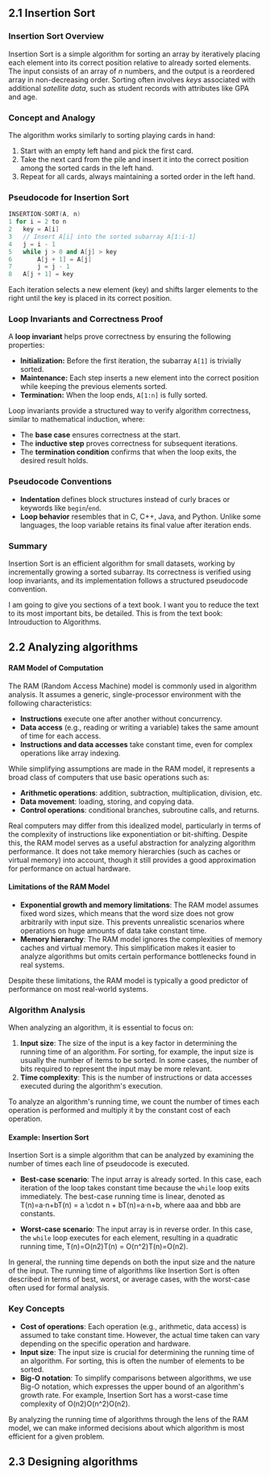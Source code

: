 ## 2.1 Insertion Sort
### **Insertion Sort Overview**

Insertion Sort is a simple algorithm for sorting an array by iteratively placing each element into its correct position relative to already sorted elements. The input consists of an array of _n_ numbers, and the output is a reordered array in non-decreasing order. Sorting often involves _keys_ associated with additional _satellite data_, such as student records with attributes like GPA and age.

### **Concept and Analogy**

The algorithm works similarly to sorting playing cards in hand:

1. Start with an empty left hand and pick the first card.
2. Take the next card from the pile and insert it into the correct position among the sorted cards in the left hand.
3. Repeat for all cards, always maintaining a sorted order in the left hand.

### Pseudocode for Insertion Sort

```cpp
INSERTION-SORT(A, n)
1 for i = 2 to n
2   key = A[i]  
3   // Insert A[i] into the sorted subarray A[1:i-1]  
4   j = i - 1  
5   while j > 0 and A[j] > key  
6       A[j + 1] = A[j]  
7       j = j - 1  
8   A[j + 1] = key  

```

Each iteration selects a new element (key) and shifts larger elements to the right until the key is placed in its correct position.

### **Loop Invariants and Correctness Proof**

A **loop invariant** helps prove correctness by ensuring the following properties:

- **Initialization:** Before the first iteration, the subarray `A[1]` is trivially sorted.
- **Maintenance:** Each step inserts a new element into the correct position while keeping the previous elements sorted.
- **Termination:** When the loop ends, `A[1:n]` is fully sorted.

Loop invariants provide a structured way to verify algorithm correctness, similar to mathematical induction, where:

- The **base case** ensures correctness at the start.
- The **inductive step** proves correctness for subsequent iterations.
- The **termination condition** confirms that when the loop exits, the desired result holds.

### **Pseudocode Conventions**

- **Indentation** defines block structures instead of curly braces or keywords like `begin`/`end`.
- **Loop behavior** resembles that in C, C++, Java, and Python. Unlike some languages, the loop variable retains its final value after iteration ends.

### **Summary**

Insertion Sort is an efficient algorithm for small datasets, working by incrementally growing a sorted subarray. Its correctness is verified using loop invariants, and its implementation follows a structured pseudocode convention.

I am going to give you sections of a text book. I want you to reduce the text to its most important bits, be detailed. This is from the text book: Introuduction to Algorithms.

## 2.2 Analyzing algorithms

#### RAM Model of Computation

The RAM (Random Access Machine) model is commonly used in algorithm analysis. It assumes a generic, single-processor environment with the following characteristics:

- **Instructions** execute one after another without concurrency.
- **Data access** (e.g., reading or writing a variable) takes the same amount of time for each access.
- **Instructions and data accesses** take constant time, even for complex operations like array indexing.

While simplifying assumptions are made in the RAM model, it represents a broad class of computers that use basic operations such as:

- **Arithmetic operations**: addition, subtraction, multiplication, division, etc.
- **Data movement**: loading, storing, and copying data.
- **Control operations**: conditional branches, subroutine calls, and returns.

Real computers may differ from this idealized model, particularly in terms of the complexity of instructions like exponentiation or bit-shifting. Despite this, the RAM model serves as a useful abstraction for analyzing algorithm performance. It does not take memory hierarchies (such as caches or virtual memory) into account, though it still provides a good approximation for performance on actual hardware.

#### Limitations of the RAM Model

- **Exponential growth and memory limitations**: The RAM model assumes fixed word sizes, which means that the word size does not grow arbitrarily with input size. This prevents unrealistic scenarios where operations on huge amounts of data take constant time.
- **Memory hierarchy**: The RAM model ignores the complexities of memory caches and virtual memory. This simplification makes it easier to analyze algorithms but omits certain performance bottlenecks found in real systems.

Despite these limitations, the RAM model is typically a good predictor of performance on most real-world systems.

### Algorithm Analysis

When analyzing an algorithm, it is essential to focus on:

1. **Input size**: The size of the input is a key factor in determining the running time of an algorithm. For sorting, for example, the input size is usually the number of items to be sorted. In some cases, the number of bits required to represent the input may be more relevant.
2. **Time complexity**: This is the number of instructions or data accesses executed during the algorithm's execution.

To analyze an algorithm's running time, we count the number of times each operation is performed and multiply it by the constant cost of each operation.

#### Example: Insertion Sort

Insertion Sort is a simple algorithm that can be analyzed by examining the number of times each line of pseudocode is executed.

- **Best-case scenario**: The input array is already sorted. In this case, each iteration of the loop takes constant time because the `while` loop exits immediately. The best-case running time is linear, denoted as T(n)=a⋅n+bT(n) = a \cdot n + bT(n)=a⋅n+b, where aaa and bbb are constants.
    
- **Worst-case scenario**: The input array is in reverse order. In this case, the `while` loop executes for each element, resulting in a quadratic running time, T(n)=O(n2)T(n) = O(n^2)T(n)=O(n2).
    

In general, the running time depends on both the input size and the nature of the input. The running time of algorithms like Insertion Sort is often described in terms of best, worst, or average cases, with the worst-case often used for formal analysis.

### Key Concepts

- **Cost of operations**: Each operation (e.g., arithmetic, data access) is assumed to take constant time. However, the actual time taken can vary depending on the specific operation and hardware.
- **Input size**: The input size is crucial for determining the running time of an algorithm. For sorting, this is often the number of elements to be sorted.
- **Big-O notation**: To simplify comparisons between algorithms, we use Big-O notation, which expresses the upper bound of an algorithm's growth rate. For example, Insertion Sort has a worst-case time complexity of O(n2)O(n^2)O(n2).

By analyzing the running time of algorithms through the lens of the RAM model, we can make informed decisions about which algorithm is most efficient for a given problem.

## 2.3 Designing algorithms

